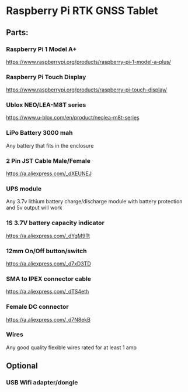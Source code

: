 # Raspberry Pi RTK GNSS Tablet

## Parts:

### Raspberry Pi 1 Model A+
https://www.raspberrypi.org/products/raspberry-pi-1-model-a-plus/

### Raspberry Pi Touch Display
https://www.raspberrypi.org/products/raspberry-pi-touch-display/

### Ublox NEO/LEA-M8T series
https://www.u-blox.com/en/product/neolea-m8t-series

### LiPo Battery 3000 mah
Any battery that fits in the enclosure

### 2 Pin JST Cable Male/Female
https://a.aliexpress.com/_dXEUNEJ

### UPS module
Any 3.7v lithium battery charge/discharge module with battery protection and 5v output will work

### 1S 3.7V battery capacity indicator
https://a.aliexpress.com/_dYgM9Tt

### 12mm On/Off button/switch
https://a.aliexpress.com/_d7xD3TD

### SMA to IPEX connector cable
https://a.aliexpress.com/_dTS4eth

### Female DC connector
https://a.aliexpress.com/_d7N8ekB

### Wires
Any good quality flexible wires rated for at least 1 amp

## Optional

### USB Wifi adapter/dongle
